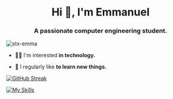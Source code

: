 <h1 align="center">Hi 👋, I'm Emmanuel</h1>
<h3 align="center">A passionate computer engineering student.</h3>

<p align="left"> <img src="https://komarev.com/ghpvc/?username=stx-emma&label=Profile%20views&color=0e75b6&style=flat" alt="stx-emma" /> </p>

- 👨‍💻 I'm interested **in technology.**

- 📝 I regularly like **to learn new things.**

[![GitHub Streak](https://github-readme-streak-stats.herokuapp.com?user=stx-emma&theme=midnight-purple)](https://git.io/streak-stats)

[![My Skills](https://skillicons.dev/icons?i=angular,bash,docker,git,github,html,css,js,tailwind,bootstrap,kali,kubernetes,laravel,linux,mysql,nginx,php,postgres,postman,py,vscode,vue,vim,wordpress&perline=8)](https://skillicons.dev)
